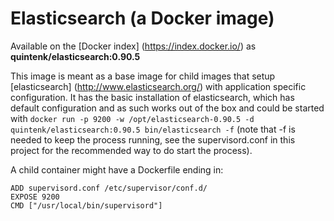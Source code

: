 Elasticsearch (a Docker image)
==============================

Available on the [Docker index] (https://index.docker.io/) as **quintenk/elasticsearch:0.90.5**

This image is meant as a base image for child images that setup [elasticsearch] (http://www.elasticsearch.org/) with application specific configuration. It has the basic installation of elasticsearch, which has default configuration and as such works out of the box and could be started with `docker run -p 9200 -w /opt/elasticsearch-0.90.5 -d quintenk/elasticsearch:0.90.5 bin/elasticsearch -f` (note that -f is needed to keep the process running, see the supervisord.conf in this project for the recommended way to do start the process).

A child container might have a Dockerfile ending in:

    ADD supervisord.conf /etc/supervisor/conf.d/
    EXPOSE 9200
    CMD ["/usr/local/bin/supervisord"]